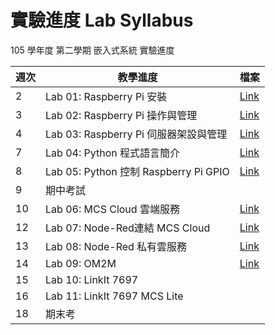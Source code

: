 # 實驗進度 Lab Syllabus

105 學年度 第二學期 嵌入式系統 實驗進度

|週次	|	教學進度							| 檔案 |
|-------|---------------------------		| ---	|
| 2	|	Lab 01: Raspberry Pi 安裝			|[Link](Lab01-RaspberryPi安裝.pptx)|
| 3	|	Lab 02: Raspberry Pi 操作與管理		|[Link](Lab02-RPi基礎操作與管理.pptx)
| 4	|	Lab 03: Raspberry Pi 伺服器架設與管理	|[Link](Lab03-RPi伺服器管理.pptx)|
| 7	|	Lab 04: Python 程式語言簡介			|[Link](Lab04-Python.pptx)|
| 8	|	Lab 05: Python 控制 Raspberry Pi GPIO|[Link](Lab05-RPi_GPIO.pptx)|
| 9	|	期中考試								|
|10	|	Lab 06: MCS Cloud 雲端服務			|[Link](Lab06-MCS_Cloud.pptx)|
|12	|	Lab 07: Node-Red連結 MCS Cloud		|[Link](Lab07-Node-Red.pptx)|
|13 |	Lab 08: Node-Red 私有雲服務			|[Link](Lab08-Node-Red-Server.pptx)|
|14	|	Lab 09: OM2M						|[Link](Lab09-OM2M.pptx)|
|15	|	Lab 10: LinkIt 7697					|
|16	|	Lab 11: LinkIt 7697 MCS Lite 		||
|18	|	期末考								|